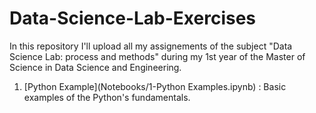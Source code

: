 # Data-Science-Lab-Exercises

In this repository I'll upload all my assignements of the subject "Data Science Lab: process and methods" during my 1st year of the Master of Science in Data Science and Engineering. 

1. [Python Example](Notebooks/1-Python Examples.ipynb) : Basic examples of the Python's fundamentals.
